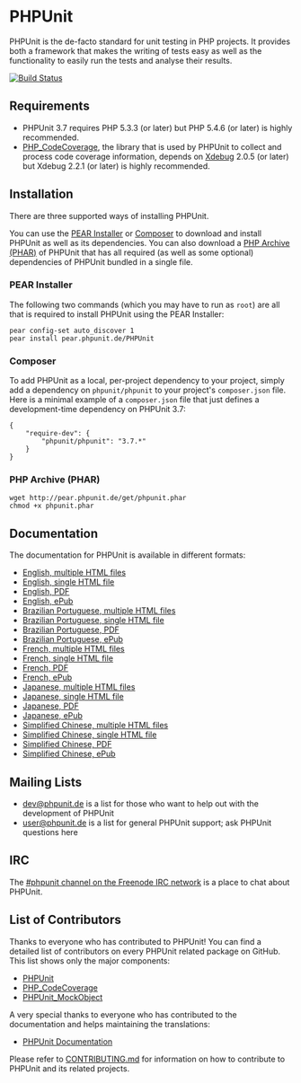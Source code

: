 # PHPUnit

PHPUnit is the de-facto standard for unit testing in PHP projects. It provides both a framework that makes the writing of tests easy as well as the functionality to easily run the tests and analyse their results.

[![Build Status](https://travis-ci.org/sebastianbergmann/phpunit.png?branch=3.7)](https://travis-ci.org/sebastianbergmann/phpunit)

## Requirements

* PHPUnit 3.7 requires PHP 5.3.3 (or later) but PHP 5.4.6 (or later) is highly recommended.
* [PHP_CodeCoverage](http://github.com/sebastianbergmann/php-code-coverage), the library that is used by PHPUnit to collect and process code coverage information, depends on [Xdebug](http://xdebug.org/) 2.0.5 (or later) but Xdebug 2.2.1 (or later) is highly recommended.

## Installation

There are three supported ways of installing PHPUnit.

You can use the [PEAR Installer](http://pear.php.net/manual/en/guide.users.commandline.cli.php) or [Composer](http://getcomposer.org/) to download and install PHPUnit as well as its dependencies. You can also download a [PHP Archive (PHAR)](http://php.net/phar) of PHPUnit that has all required (as well as some optional) dependencies of PHPUnit bundled in a single file.

### PEAR Installer

The following two commands (which you may have to run as `root`) are all that is required to install PHPUnit using the PEAR Installer:

    pear config-set auto_discover 1
    pear install pear.phpunit.de/PHPUnit

### Composer

To add PHPUnit as a local, per-project dependency to your project, simply add a dependency on `phpunit/phpunit` to your project's `composer.json` file. Here is a minimal example of a `composer.json` file that just defines a development-time dependency on PHPUnit 3.7:

    {
        "require-dev": {
            "phpunit/phpunit": "3.7.*"
        }
    }

### PHP Archive (PHAR)

    wget http://pear.phpunit.de/get/phpunit.phar
    chmod +x phpunit.phar

## Documentation

The documentation for PHPUnit is available in different formats:

* [English, multiple HTML files](http://www.phpunit.de/manual/3.7/en/index.html)
* [English, single HTML file](http://www.phpunit.de/manual/3.7/en/phpunit-book.html)
* [English, PDF](http://www.phpunit.de/manual/3.7/en/phpunit-book.pdf)
* [English, ePub](http://www.phpunit.de/manual/3.7/en/phpunit-book.epub)
* [Brazilian Portuguese, multiple HTML files](http://www.phpunit.de/manual/3.7/pt_br/index.html)
* [Brazilian Portuguese, single HTML file](http://www.phpunit.de/manual/3.7/pt_br/phpunit-book.html)
* [Brazilian Portuguese, PDF](http://www.phpunit.de/manual/3.7/pt_br/phpunit-book.pdf)
* [Brazilian Portuguese, ePub](http://www.phpunit.de/manual/3.7/pt_br/phpunit-book.epub)
* [French, multiple HTML files](http://www.phpunit.de/manual/3.7/fr/index.html)
* [French, single HTML file](http://www.phpunit.de/manual/3.7/fr/phpunit-book.html)
* [French, PDF](http://www.phpunit.de/manual/3.7/fr/phpunit-book.pdf)
* [French, ePub](http://www.phpunit.de/manual/3.7/fr/phpunit-book.epub)
* [Japanese, multiple HTML files](http://www.phpunit.de/manual/3.7/ja/index.html)
* [Japanese, single HTML file](http://www.phpunit.de/manual/3.7/ja/phpunit-book.html)
* [Japanese, PDF](http://www.phpunit.de/manual/3.7/ja/phpunit-book.pdf)
* [Japanese, ePub](http://www.phpunit.de/manual/3.7/ja/phpunit-book.epub)
* [Simplified Chinese, multiple HTML files](http://www.phpunit.de/manual/3.7/zh_cn/index.html)
* [Simplified Chinese, single HTML file](http://www.phpunit.de/manual/3.7/zh_cn/phpunit-book.html)
* [Simplified Chinese, PDF](http://www.phpunit.de/manual/3.7/zh_cn/phpunit-book.pdf)
* [Simplified Chinese, ePub](http://www.phpunit.de/manual/3.7/zh_cn/phpunit-book.epub)

## Mailing Lists

* [dev@phpunit.de](mailto:dev-subscribe@phpunit.de) is a list for those who want to help out with the development of PHPUnit
* [user@phpunit.de](mailto:user-subscribe@phpunit.de) is a list for general PHPUnit support; ask PHPUnit questions here

## IRC

The [#phpunit channel on the Freenode IRC network](irc://irc.freenode.net/phpunit) is a place to chat about PHPUnit.

## List of Contributors

Thanks to everyone who has contributed to PHPUnit! You can find a detailed list of contributors on every PHPUnit related package on GitHub. This list shows only the major components:

* [PHPUnit](https://github.com/sebastianbergmann/phpunit/graphs/contributors)
* [PHP_CodeCoverage](https://github.com/sebastianbergmann/php-code-coverage/graphs/contributors)
* [PHPUnit_MockObject](https://github.com/sebastianbergmann/phpunit-mock-objects/graphs/contributors)

A very special thanks to everyone who has contributed to the documentation and helps maintaining the translations:

* [PHPUnit Documentation](https://github.com/sebastianbergmann/phpunit-documentation/graphs/contributors)

Please refer to [CONTRIBUTING.md](https://github.com/sebastianbergmann/phpunit/blob/master/CONTRIBUTING.md) for information on how to contribute to PHPUnit and its related projects.
